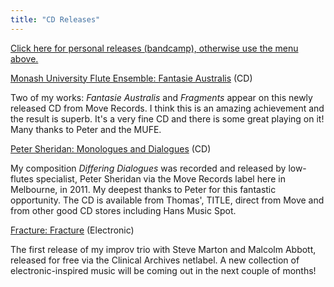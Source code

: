 ```yaml
---
title: "CD Releases"
---
```

[Click here for personal releases (bandcamp), otherwise use the menu above.][1]

[Monash University Flute Ensemble: Fantasie Australis][2] (CD)

Two of my works: _Fantasie Australis_ and _Fragments_ appear on this newly released CD from Move Records. I think this is an amazing achievement and the result is superb. It's a very fine CD and there is some great playing on it! Many thanks to Peter and the MUFE.

[Peter Sheridan: Monologues and Dialogues][3] (CD)

My composition _Differing Dialogues_ was recorded and released by low-flutes specialist, Peter Sheridan via the Move Records label here in Melbourne, in 2011. My deepest thanks to Peter for this fantastic opportunity. The CD is available from Thomas', TITLE, direct from Move and from other good CD stores including Hans Music Spot.

[ Fracture: Fracture][4] (Electronic)

The first release of my improv trio with Steve Marton and Malcolm Abbott, released for free via the Clinical Archives netlabel. A new collection of electronic-inspired music will be coming out in the next couple of months!

 

[1]: http://vincentgiles.bandcamp.com
[2]: http://www.move.com.au/disc/fantasie-australis
[3]: http://www.move.com.au/disc/peter-sheridan-monologues-dialogues
[4]: http://archive.org/details/ca340_f

  